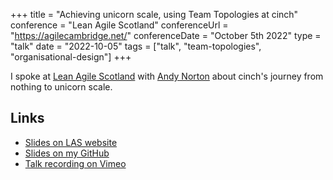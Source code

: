+++
title =  "Achieving unicorn scale, using Team Topologies at cinch"
conference = "Lean Agile Scotland"
conferenceUrl = "https://agilecambridge.net/"
conferenceDate = "October 5th 2022"
type = "talk"
date = "2022-10-05"
tags = ["talk", "team-topologies", "organisational-design"]
+++

I spoke at [Lean Agile Scotland](https://leanagile.scot/programme/unicorn-scale-team-topologies-cinch) with [Andy Norton](https://twitter.com/andyjnorton) about cinch's journey from nothing to unicorn scale.

## Links

- [Slides on LAS website](https://leanagile.scot/sites/default/files/resources/Lean%20Agile%20Scotland%20-%20Achieving%20unicorn%20scale%20-%20Using%20Team%20Topologies%20at%20cinch.pdf)
- [Slides on my GitHub](https://github.com/Apostolos-Daniel/slides/blob/main/2022-lean-agile-scotland/achieving-unicorn-scale-using-team-topologies-at-cinch.pdf)
- [Talk recording on Vimeo](https://vimeo.com/780289068)
